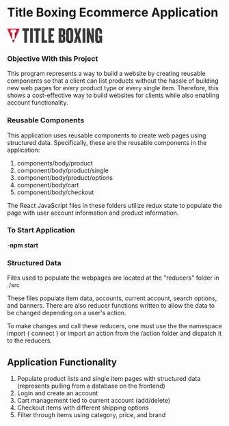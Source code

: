 # Title Boxing Ecommerce Application
![Title Boxing Logo](https://raw.githubusercontent.com/BrianDriscollCode/title_boxing_store/master/src/images/logo_titleboxingretail.jpg)

### Objective With this Project

This program represents a way to build a website by creating reusable components so that a client can list products without the hassle of building new web pages for every product type or every single item. Therefore, this shows a cost-effective way to build websites for clients while also enabling account functionality. 

### Reusable Components

This application uses reusable components to create web pages using structured data. Specifically, these are the reusable components in the application:

1. components/body/product
2. component/body/product/single
3. component/body/product/options
4. component/body/cart
5. component/body/checkout

The React JavaScript files in these folders utilize redux state to populate the page with user account information and product information. 

### To Start Application 

-**npm start**

### Structured Data 

Files used to populate the webpages are located at the "reducers" folder in ./src 

These files populate item data, accounts, current account, search options, and banners. There are also reducer functions written to allow the data to be changed depending on a user's action. 

To make changes and call these reducers, one must use the the namespace import { connect } or import an action from the /action folder and dispatch it to the reducers.

## Application Functionality

1. Populate product lists and single item pages with structured data (represents pulling from a database on the frontend)
2. Login and create an account
3. Cart management tied to current account (add/delete)
4. Checkout items with different shipping options
5. Filter through items using category, price, and brand


